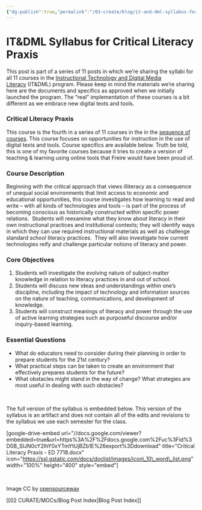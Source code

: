```yaml
---
{"dg-publish":true,"permalink":"/03-create/blog/it-and-dml-syllabus-for-critical-literacy-praxis/","title":"IT&DML Syllabus for Critical Literacy Praxis","tags":["critical-literacy","itdml"]}
---
```


# IT&DML Syllabus for Critical Literacy Praxis

This post is part of a series of 11 posts in which we’re sharing the syllabi for all 11 courses in the [Instructional Technology and Digital Media Literacy](http://www.newhaven.edu/4486/academic-programs/graduate-programs/instructional-technologies/) (IT&DML) program. Please keep in mind the materials we’re sharing here are the documents and specifics as approved when we initially launched the program. The “real” implementation of these courses is a bit different as we embrace new digital texts and tools. 

### Critical Literacy Praxis

This course is the fourth in a series of 11 courses in the in the [sequence of courses](http://wiobyrne.com/course-sequence-for-the-instructional-technology-digital-media-literacy-program/). This course focuses on opportunities for instruction in the use of digital texts and tools. Course specifics are available below. Truth be told, this is one of my favorite courses because it tries to create a version of teaching & learning using online tools that Freire would have been proud of.

### Course Description

Beginning with the critical approach that views illiteracy as a consequence of unequal social environments that limit access to economic and educational opportunities, this course investigates how learning to read and write – with all kinds of technologies and tools – is part of the process of becoming conscious as historically constructed within specific power relations.  Students will reexamine what they know about literacy in their own instructional practices and institutional contexts; they will identify ways in which they can use required instructional materials as well as challenge standard school literacy practices.  They will also investigate how current technologies reify and challenge particular notions of literacy and power.

### Core Objectives

1. Students will investigate the evolving nature of subject-matter knowledge in relation to literacy practices in and out of school.
2. Students will discuss new ideas and understandings within one’s discipline, including the impact of technology and information sources on the nature of teaching, communications, and development of knowledge.
3. Students will construct meanings of literacy and power through the use of active learning strategies such as purposeful discourse and/or inquiry-based learning.

### Essential Questions

- What do educators need to consider during their planning in order to prepare students for the 21st century?
- What practical steps can be taken to create an environment that effectively prepares students for the future?
- What obstacles might stand in the way of change? What strategies are most useful in dealing with such obstacles?

 

The full version of the syllabus is embedded below. This version of the syllabus is an artifact and does not contain all of the edits and revisions to the syllabus we use each semester for the class.

\[google-drive-embed url="//docs.google.com/viewer?embedded=true&url=https%3A%2F%2Fdocs.google.com%2Fuc%3Fid%3D0B\_SIJN0cY2IhY0xYTmYtUjBZb1E%26export%3Ddownload" title="Critical Literacy Praxis - ED 7718.docx" icon="https://ssl.gstatic.com/docs/doclist/images/icon\_10\_word\_list.png" width="100%" height="400" style="embed"\]

 

Image CC by [opensourceway](https://www.flickr.com/photos/opensourceway/4371000568/in/set-72157623343003349)

[[02 CURATE/MOCs/Blog Post Index\|Blog Post Index]]